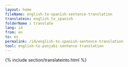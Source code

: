 ```yaml
---
layout: home
fileName: english-to-spanish-sentence-translation
translatein: english_to_spanish
folderName : translate
lang: id
from: en
to: es
permalink: /id/english-to-spanish-sentence-translation
tool: english-to-punjabi-sentence-translation
---
```

{% include section/translateinto.html %}